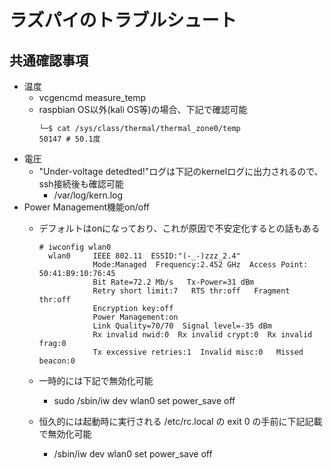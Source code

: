 # ラズパイのトラブルシュート

## 共通確認事項

* 温度
  * vcgencmd measure_temp
  * raspbian OS以外(kali OS等)の場合、下記で確認可能
    ```
    └─$ cat /sys/class/thermal/thermal_zone0/temp
    50147 # 50.1度
    ```
* 電圧
  * "Under-voltage detedted!"ログは下記のkernelログに出力されるので、ssh接続後も確認可能
    * /var/log/kern.log
* Power Management機能on/off
  * デフォルトはonになっており、これが原因で不安定化するとの話もある

    ```
    # iwconfig wlan0
      wlan0     IEEE 802.11  ESSID:"(-_-)zzz_2.4"
                Mode:Managed  Frequency:2.452 GHz  Access Point: 50:41:B9:10:76:45
                Bit Rate=72.2 Mb/s   Tx-Power=31 dBm
                Retry short limit:7   RTS thr:off   Fragment thr:off
                Encryption key:off
                Power Management:on
                Link Quality=70/70  Signal level=-35 dBm
                Rx invalid nwid:0  Rx invalid crypt:0  Rx invalid frag:0
                Tx excessive retries:1  Invalid misc:0   Missed beacon:0
    ```
  * 一時的には下記で無効化可能
    * sudo /sbin/iw dev wlan0 set power_save off
  * 恒久的には起動時に実行される /etc/rc.local の exit 0 の手前に下記記載で無効化可能
    * /sbin/iw dev wlan0 set power_save off